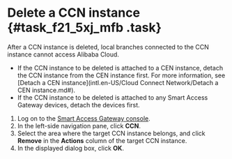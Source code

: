 # Delete a CCN instance {#task_f21_5xj_mfb .task}

After a CCN instance is deleted, local branches connected to the CCN instance cannot access Alibaba Cloud.

-   If the CCN instance to be deleted is attached to a CEN instance, detach the CCN instance from the CEN instance first. For more information, see [Detach a CEN instance](intl.en-US/Cloud Connect Network/Detach a CEN instance.md#).
-   If the CCN instance to be deleted is attached to any Smart Access Gateway devices, detach the devices first.

1.  Log on to the [Smart Access Gateway console](https://smartag.console.aliyun.com/). 
2.  In the left-side navigation pane, click **CCN**. 
3.  Select the area where the target CCN instance belongs, and click **Remove** in the **Actions** column of the target CCN instance. 
4.  In the displayed dialog box, click **OK**. 

